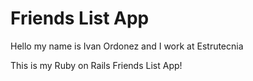 # Friends List App

Hello my name is Ivan Ordonez and I work at Estrutecnia

This is my Ruby on Rails Friends List App!


